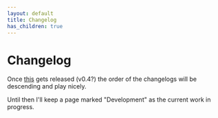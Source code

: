 ```yaml
---
layout: default
title: Changelog
has_children: true
---
```


# Changelog

Once [this](https://github.com/just-the-docs/just-the-docs/pull/726) gets released (v0.4?) the order of the changelogs will be descending and play nicely. 

Until then I'll keep a page marked "Development" as the current work in progress.